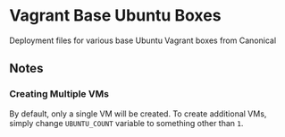 # Vagrant Base Ubuntu Boxes

Deployment files for various base Ubuntu Vagrant boxes from Canonical

## Notes

### Creating Multiple VMs

By default, only a single VM will be created.  To create additional VMs, simply change `UBUNTU_COUNT` variable to something other than `1`.

<!-- EOF -->
